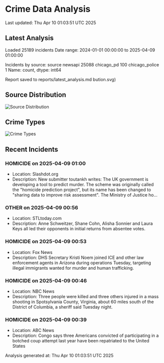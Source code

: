 # Crime Data Analysis
Last updated: Thu Apr 10 01:03:51 UTC 2025

## Latest Analysis

Loaded 25189 incidents
Date range: 2024-01-01 00:00:00 to 2025-04-09 01:00:00

Incidents by source:
source
newsapi           25088
chicago_pd          100
chicago_police        1
Name: count, dtype: int64

Report saved to reports/latest_analysis.md
bution.svg)

## Source Distribution
![Source Distribution](images/source_distribution.svg)

## Crime Types
![Crime Types](images/crime_types.svg)

## Recent Incidents

### HOMICIDE on 2025-04-09 01:00
- Location: Slashdot.org
- Description: New submitter toutankh writes: The UK government is developing a tool to predict murder. The scheme was originally called the "homicide prediction project", but its name has been changed to "sharing data to improve risk assessment". The Ministry of Justice ho…


### OTHER on 2025-04-09 00:56
- Location: STLtoday.com
- Description: Anne Schweitzer, Shane Cohn, Alisha Sonnier and Laura Keys all led their opponents in initial returns from absentee votes.


### HOMICIDE on 2025-04-09 00:53
- Location: Fox News
- Description: DHS Secretary Kristi Noem joined ICE and other law enforcement agents in Arizona during operations Tuesday, targeting illegal immigrants wanted for murder and human trafficking.


### HOMICIDE on 2025-04-09 00:46
- Location: NBC News
- Description: Three people were killed and three others injured in a mass shooting in Spotsylvania County, Virginia, about 60 miles south of the District of Columbia, a sheriff said Tuesday night.


### HOMICIDE on 2025-04-09 00:39
- Location: ABC News
- Description: Congo says three Americans convicted of participating in a botched coup attempt last year have been repatriated to the United States

Analysis generated at: Thu Apr 10 01:03:51 UTC 2025
